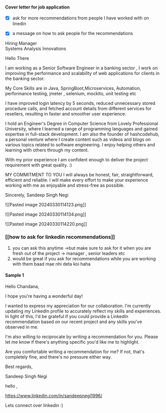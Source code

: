 #### Cover letter for job application 

- [x] ask for more recommendations from people I have worked with on linedin
- [x] a message on how to ask people for the recommendations 





Hiring Manager  
Systems Analysis Innovations  
  

Hello There

I am working as a Senior Software Engineer in a banking sector , I work on improving the performance and scalability of web applications for clients in the banking sector. 

My Core Skills are in Java, SpringBoot,Microservices, Automation, performance testing, jmeter , selenium, mockito, unit testing etc 

I have improved login latency by 5 seconds, reduced unnecessary stored procedure calls, and fetched account details from different services for resellers, resulting in faster and smoother user experience. 

 I hold an Engineer's Degree in Computer Science from Lovely Professional University, where I learned a range of programming languages and gained expertise in full-stack development. I am also the founder of hashcodehub, a personal venture where I create content such as videos and blogs on various topics related to software engineering. I enjoy helping others and learning with others through my content. 
 
 With my prior experience I am confident enough to deliver the project requirement with great quality. :) 
 
MY COMMITMENT TO YOU
I will always be honest, fair, straightforward, efficient and reliable.
I will make every effort to make your experience working with me as enjoyable and stress-free as possible.

Sincerely,
Sandeep Singh Negi 


![[Pasted image 20240330114123.png]]



![[Pasted image 20240330114134.png]]


![[Pasted image 20240330114220.png]]



### [[how to ask for linkedin recommendations]]
1. you can ask this anytime ->but make sure to ask for it when you are fresh out of the project -> manager , senior leaders etc
2. would be great if you ask for recommendations while you are working with them baad mae nhi deta koi haha

#### Sample 1 


Hello Chandana,

I hope you're having a wonderful day!

I wanted to express my appreciation for our collaboration. I'm currently updating my LinkedIn profile to accurately reflect my skills and experiences. In light of this, I'd be grateful if you could provide a LinkedIn recommendation based on our recent project and any skills you've observed in me.

I'm also willing to reciprocate by writing a recommendation for you. Please let me know if there's anything specific you'd like me to highlight.

Are you comfortable writing a recommendation for me? If not, that's completely fine, and there's no pressure either way.

Best regards,

Sandeep Singh Negi



hello ,

https://www.linkedin.com/in/sandeepnegi1996/

Lets connect over linkedin :) 
